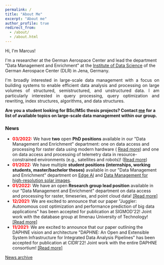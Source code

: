 ```yaml
---
permalink: /
title: "About Me"
excerpt: "About me"
author_profile: true
redirect_from: 
  - /about/
  - /about.html
---
```


Hi, I'm Marcus!

I'm a researcher at the German Aerospace Center and lead the department "Data Management and Enrichment" at the [Institute of Data Science](https://www.dlr.de/dw/en/desktopdefault.aspx/tabid-12192/21400_read-49437/) of the German Aerospace Center (DLR) in Jena, Germany.

<p align="justify">
I'm broadly interested in large-scale data management with a focus on building systems to enable efficient data analysis and processing on large volumes
of structured, semistructured, and unstructured data. I am particularly interested in query processing, query optimization and rewriting, index
structures, algorithms, and data structures.</p>

**Are you a student looking for BSc/MSc thesis projects? Contact [me](mailto:marcus.paradies@dlr.de) for a list of available topics on large-scale data management within our group.**

### News
* <span style="color:red;font-weight:bold">03/2022:</span> We have **two** open **PhD positions** available in our "Data Management and Enrichment" department: one on data access and processing for raster data using modern hardware ( [Read more](https://www.dlr.de/dlr/jobs/en/desktopdefault.aspx/tabid-10596/1003_read-47709/)) and one on data access and processing of telemetry data in resource-constrained environments (e.g., satellites and robots)! ([Read more](https://www.dlr.de/dlr/jobs/en/desktopdefault.aspx/tabid-10596/1003_read-47556/))
* <span style="color:red;font-weight:bold">01/2022:</span> We have multiple **student positions (internships, working students, master/bachelor theses)** available in our "Data Management and Enrichment" department on [Edge AI](https://www.dlr.de/dlr/jobs/desktopdefault.aspx/tabid-10596/1003_read-47197/) and [Data Management for high-resolution solar images](https://www.dlr.de/dlr/jobs/desktopdefault.aspx/tabid-10596/1003_read-46875/).
* <span style="color:red;font-weight:bold">01/2022:</span> We have an open **Research group lead position** available in our "Data Management and Enrichment" department on data access and processing for raster, timeseries, and point cloud data! [[Read more]](https://www.dlr.de/dlr/jobs/en/desktopdefault.aspx/tabid-10596/1003_read-46732/)
* <span style="color:red;font-weight:bold">12/2021:</span> We are excited to announce that our paper "Juggler: Autonomous cost optimization and performance prediction of big data applications" has been accepted for publication at SIGMOD'22! Joint work with the database group at Ilmenau University of Technology! [[Read more]](https://marcusparadies.github.io/publication/sigmod-juggler)
* <span style="color:red;font-weight:bold">11/2021:</span> We are excited to announce that our paper outlining the DAPHNE vision and architecture "DAPHNE: An Open and Extensible System Infrastructure for Integrated Data Analysis Pipelines" has been accepted for publication at CIDR'22! Joint work with the entire DAPHNE consortium! [[Read more]](https://marcusparadies.github.io/publication/cidr-daphne)

[News archive](https://marcusparadies.github.io/archive/)
